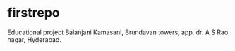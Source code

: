 # firstrepo
Educational project
Balanjani Kamasani, Brundavan towers, app. dr. A S Rao nagar, Hyderabad.
